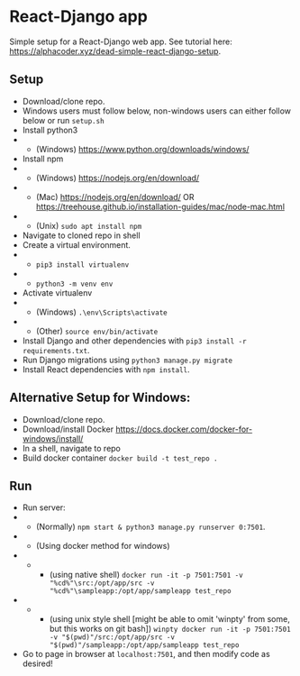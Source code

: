 # React-Django app
Simple setup for a React-Django web app. See tutorial here: https://alphacoder.xyz/dead-simple-react-django-setup.

## Setup
- Download/clone repo.
- Windows users must follow below, non-windows users can either follow below or run `setup.sh`
- Install python3
- - (Windows) https://www.python.org/downloads/windows/
- Install npm
- - (Windows) https://nodejs.org/en/download/
- - (Mac) https://nodejs.org/en/download/ OR https://treehouse.github.io/installation-guides/mac/node-mac.html
- - (Unix) `sudo apt install npm`
- Navigate to cloned repo in shell
- Create a virtual environment.
- - `pip3 install virtualenv`
- - `python3 -m venv env`
- Activate virtualenv
- - (Windows) `.\env\Scripts\activate`
- - (Other) `source env/bin/activate`
- Install Django and other dependencies with `pip3 install -r requirements.txt`.
- Run Django migrations using `python3 manage.py migrate`
- Install React dependencies with `npm install`.

## Alternative Setup for Windows:
- Download/clone repo.
- Download/install Docker https://docs.docker.com/docker-for-windows/install/
- In a shell, navigate to repo
- Build docker container `docker build -t test_repo .`

## Run
- Run server:
- - (Normally) `npm start & python3 manage.py runserver 0:7501`.
- - (Using docker method for windows)
- - - (using native shell) `docker run -it -p 7501:7501 -v "%cd%"\src:/opt/app/src -v "%cd%"\sampleapp:/opt/app/sampleapp test_repo`
- - - (using unix style shell [might be able to omit 'winpty' from some, but this works on git bash]) `winpty docker run -it -p 7501:7501 -v "$(pwd)"/src:/opt/app/src -v "$(pwd)"/sampleapp:/opt/app/sampleapp test_repo`
- Go to page in browser at `localhost:7501`, and then modify code as desired!
